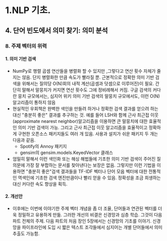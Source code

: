 # 1.NLP 기초.
## 4. 단어 빈도에서 의미 찾기: 의미 분석
### 8. 주제 벡터의 위력
#### 1. 의미 기반 검색
- NumPy로 행렬 곱셈 연산들을 병렬화 할 수 있지만 ,그렇다고 연산 횟수 자체가 줄지는 않음. 단지 병렬화한 만큼 속도가 빨라질 뿐. 근본적으로 정확한 의미 기반 검색을 위해서는 질의당 O(N)회의 내적 계산(곱셈과 덧셈으로 이루어진)이 필요. 간단히 말해서 말뭉치가 커지면 연산 횟수도 그에 정비례해서 커짐. 구글 검색의 커다란 뭉치 규모에서는, 심지어 위키 의미 기반 검색의 말뭉치 규모에서도, 이런 O(N) 알고리즘이 통하지 않음
- 현실적인 우회책은 완벽한 색인을 만들려 하거나 정확한 검색 결과를 얻으려 하는 대신 "충분히 좋은" 결과를 추구하는 것. 예를 들어 LSH와 함께 근사 최근접 이웃(approximate nearest neighbor)알고리즘을 이용하면 큰 말뭉치에 대한 효율적인 의미 기반 검색이 가능. 그리고 근사 최근접 이웃 알고리즘을 효율적이고 정확하게 구현한 오픈소스 패키지들도 여러 개 있음. 사용과 설치가 쉬운 패키지 두 개는 다음과 같음.
  - Spotify의 Annoy 패키지
  - gensim의 gensim.models.KeyedVector 클래스
- 엄밀히 말해서 이런 색인화 또는 해싱 해법들에 기초한 의미 기반 검색이 주어진 질의문에 가장 잘 부합하는 문서를 찾아낸다는 보장은 없음. 그렇지만 이런 기법을 이용하면 "충분히 좋은"검색 결과들을 TF-IDF 벡터나 단어 모음 벡터에 대한 전통적인 역색인에 기초한 검색 엔진만큼이나 빨리 얻을 수 있음. 정확성을 조금 희생하는 대신 커다란 속도 향상을 획득.
#### 2. 개선안
- 이후에는 이번에 이야기한 주제 벡터 개념을 좀 더 조율, 단어들과 연관된 벡터를 더욱 정밀하고 유용하게 만듦. 그러한 개선의 비결은 신경망과 심층 학습. 그것이 다음 파트 전체의 주제. 다음 파트의 처음 장인 5장에서는 신경망의 기초를 이야기. 신경망을 파이프라인에 도입 시 짧은 텍스트 조각들에서 심지어는 개별 단어들에서 의미 추출도 가능함.